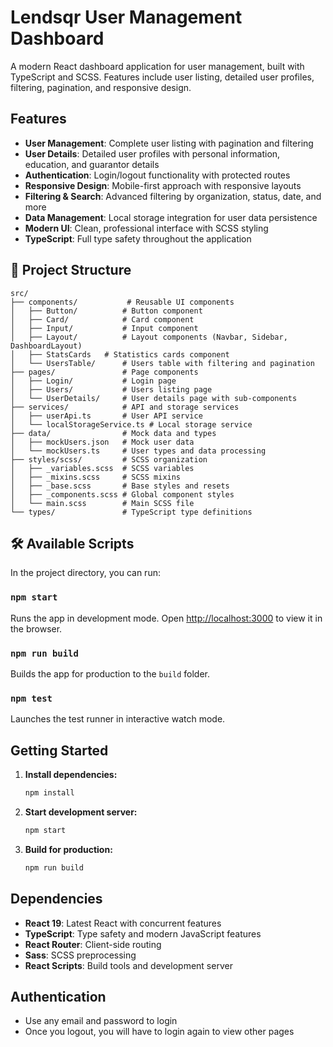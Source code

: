 # Lendsqr User Management Dashboard

A modern React dashboard application for user management, built with TypeScript and SCSS. Features include user listing, detailed user profiles, filtering, pagination, and responsive design.

## Features

- **User Management**: Complete user listing with pagination and filtering
- **User Details**: Detailed user profiles with personal information, education, and guarantor details
- **Authentication**: Login/logout functionality with protected routes
- **Responsive Design**: Mobile-first approach with responsive layouts
- **Filtering & Search**: Advanced filtering by organization, status, date, and more
- **Data Management**: Local storage integration for user data persistence
- **Modern UI**: Clean, professional interface with SCSS styling
- **TypeScript**: Full type safety throughout the application

## 📁 Project Structure

```
src/
├── components/           # Reusable UI components
│   ├── Button/          # Button component
│   ├── Card/            # Card component
│   ├── Input/           # Input component
│   ├── Layout/          # Layout components (Navbar, Sidebar, DashboardLayout)
│   ├── StatsCards   # Statistics cards component
│   └── UsersTable/      # Users table with filtering and pagination
├── pages/               # Page components
│   ├── Login/           # Login page
│   ├── Users/           # Users listing page
│   └── UserDetails/     # User details page with sub-components
├── services/            # API and storage services
│   ├── userApi.ts       # User API service
│   └── localStorageService.ts # Local storage service
├── data/                # Mock data and types
│   ├── mockUsers.json   # Mock user data
│   └── mockUsers.ts     # User types and data processing
├── styles/scss/         # SCSS organization
│   ├── _variables.scss  # SCSS variables
│   ├── _mixins.scss     # SCSS mixins
│   ├── _base.scss       # Base styles and resets
│   ├── _components.scss # Global component styles
│   └── main.scss        # Main SCSS file
└── types/               # TypeScript type definitions
```

## 🛠️ Available Scripts

In the project directory, you can run:

### `npm start`
Runs the app in development mode.
Open [http://localhost:3000](http://localhost:3000) to view it in the browser.

### `npm run build`
Builds the app for production to the `build` folder.

### `npm test`
Launches the test runner in interactive watch mode.

## Getting Started

1. **Install dependencies:**
   ```bash
   npm install
   ```

2. **Start development server:**
   ```bash
   npm start
   ```

3. **Build for production:**
   ```bash
   npm run build
   ```

## Dependencies

- **React 19**: Latest React with concurrent features
- **TypeScript**: Type safety and modern JavaScript features
- **React Router**: Client-side routing
- **Sass**: SCSS preprocessing
- **React Scripts**: Build tools and development server


## Authentication

- Use any email and password to login
- Once you logout, you will have to login again to view other pages

